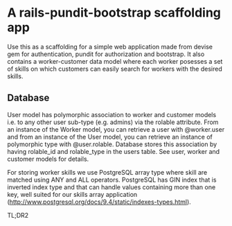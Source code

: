 A rails-pundit-bootstrap scaffolding app
========================================

Use this as a scaffolding for a simple web application made from devise gem for authentication, pundit for authorization and bootstrap. It also contains a worker-customer data model where each worker posesses a set of skills on which customers can easily search for workers with the desired skills.

Database
--------

User model has polymorphic association to worker and customer models i.e. to any other user sub-type (e.g. admins) via the rolable attribute. From an instance of the Worker model, you can retrieve a user with @worker.user and from an instance of the User model, you can retrieve an instance of polymorphic type with @user.rolable. Database stores this association by having rolable_id and rolable_type in the users table. See user, worker and customer models for details.

For storing worker skills we use PostgreSQL array type where skill are matched using ANY and ALL operators. PostgreSQL has GIN index that is inverted index type and that can handle values containing more than one key, well suited for our skills array application (http://www.postgresql.org/docs/9.4/static/indexes-types.html).

TL;DR2
